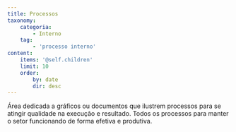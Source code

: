 ```yaml
---
title: Processos
taxonomy:
    categoria:
        - Interno
    tag:
        - 'processo interno'
content:
    items: '@self.children'
    limit: 10
    order:
        by: date
        dir: desc
---
```


Área dedicada a gráficos ou documentos que ilustrem processos para se atingir qualidade na execução e resultado. Todos os processos para manter o setor funcionando de forma efetiva e produtiva.